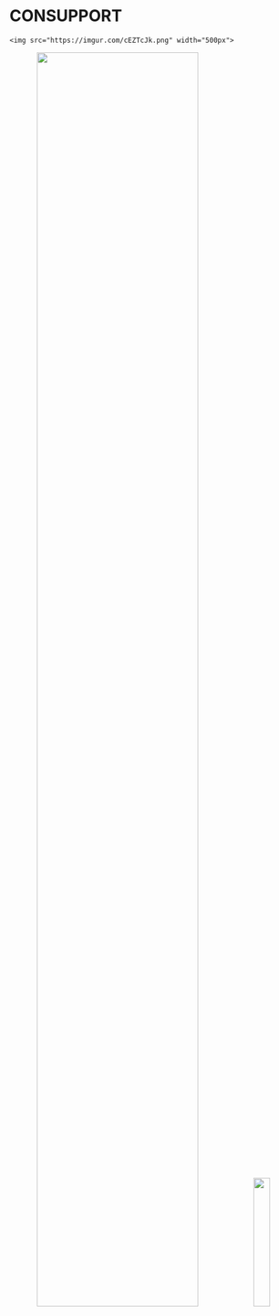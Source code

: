 # CONSUPPORT



    <img src="https://imgur.com/cEZTcJk.png" width="500px">

<p align="center">
    <img src="https://imgur.com/vB5mHze.png" width="75%">
    <img src="https://imgur.com/Ud6PxG1.png" width="24%">
</p>
